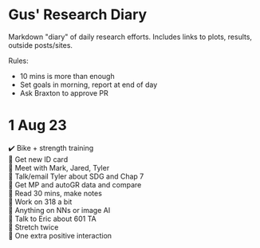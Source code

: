 # Gus' Research Diary
Markdown "diary" of daily research efforts. Includes links to plots, results, outside posts/sites. 

Rules: 
* 10 mins is more than enough 
* Set goals in morning, report at end of day
* Ask Braxton to approve PR

# 1 Aug 23
✔️ Bike + strength training  
🔲 Get new ID card  
🔲 Meet with Mark, Jared, Tyler  
🔲 Talk/email Tyler about SDG and Chap 7  
🔲 Get MP and autoGR data and compare  
🔲 Read 30 mins, make notes  
🔲 Work on 318 a bit  
🔲 Anything on NNs or image AI  
🔲 Talk to Eric about 601 TA  
🔲 Stretch twice  
🔲 One extra positive interaction  
